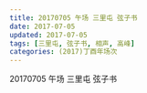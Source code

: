 ```yaml
---
title: 20170705 午场 三里屯 弦子书
date: 2017-07-05
updated: 2017-07-05
tags: [三里屯, 弦子书, 相声, 高峰] 
categories: (2017)丁酉年场次 
---
```

20170705 午场 三里屯 弦子书
